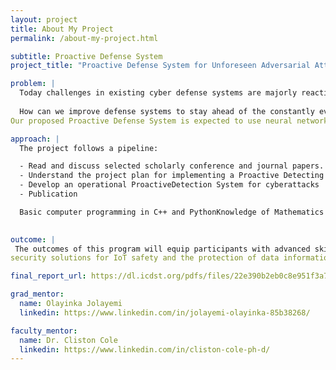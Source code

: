 ```yaml
---
layout: project
title: About My Project
permalink: /about-my-project.html

subtitle: Proactive Defense System
project_title: "Proactive Defense System for Unforeseen Adversarial Attacks"

problem: |
  Today challenges in existing cyber defense systems are majorly reactive against known adversarial attacks but not to unseen attacks. The growing concerns with current defense mechanisms are solely relying on static rules and predefined signatures to protect against threats. 
  
  How can we improve defense systems to stay ahead of the constantly evolving threats?
Our proposed Proactive Defense System is expected to use neural networks as a base system for learning. We will train our neural networks to learn features across several tasks such as prior attack vectors. 

approach: |
  The project follows a pipeline:

  - Read and discuss selected scholarly conference and journal papers.
  - Understand the project plan for implementing a Proactive Detecting System for unforeseen cyberattacks.
  - Develop an operational ProactiveDetection System for cyberattacks
  - Publication

  Basic computer programming in C++ and PythonKnowledge of Mathematics especially vector/matrix operations, Basic Knowledge of AI/ML Have an interest in learning advanced ML algorithms, communication networks, cybersecurity, and IoT systems.

  
outcome: |
 The outcomes of this program will equip participants with advanced skills in communication networking, cybersecurity, and ML systems tailored for cyberattack detection on IoT devices.The students will have opportunities to advance critical thinking skills in conducting basic research to develop complex ML systems by understanding legend ML algorithms for detecting cyberattacks. Additionally, they will acquire basic software programming skills in developing a ML system, system integration for IoT devices, and software configuration for networking by exchanging data over wireless links. Moreover, contribution to this project complements
security solutions for IoT safety and the protection of data information across data links in communication networks.

final_report_url: https://dl.icdst.org/pdfs/files/22e390b2eb0c8e951f3a742fda5b2d1d.pdf

grad_mentor:
  name: Olayinka Jolayemi
  linkedin: https://www.linkedin.com/in/jolayemi-olayinka-85b38268/

faculty_mentor:
  name: Dr. Cliston Cole
  linkedin: https://www.linkedin.com/in/cliston-cole-ph-d/
---
```

